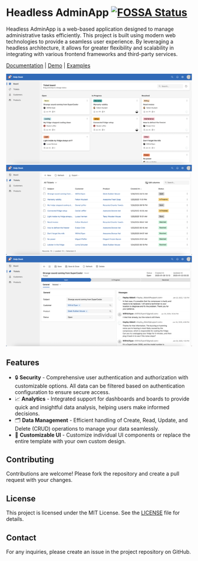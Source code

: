 # Headless AdminApp [![FOSSA Status](https://app.fossa.com/api/projects/git%2Bgithub.com%2Fheadless-adminapp%2Fadminapp.svg?type=shield&issueType=license)](https://app.fossa.com/projects/git%2Bgithub.com%2Fheadless-adminapp%2Fadminapp?ref=badge_shield&issueType=license)


Headless AdminApp is a web-based application designed to manage administrative tasks efficiently. This project is built using modern web technologies to provide a seamless user experience. By leveraging a headless architecture, it allows for greater flexibility and scalability in integrating with various frontend frameworks and third-party services.

[Documentation](https://headless-adminapp.github.io/) | [Demo](https://headless-adminapp-examples.vercel.app) | [Examples](https://github.com/kishanmundha/headless-adminapp-examples)

![Board](screenshots/board.png)
![DataGrid](screenshots/datagrid.png)
![Form](screenshots/form.png)

## Features

- 🔒 **Security** - Comprehensive user authentication and authorization with customizable options. All data can be filtered based on authentication configuration to ensure secure access.
- 📈 **Analytics** - Integrated support for dashboards and boards to provide quick and insightful data analysis, helping users make informed decisions.
- 🗂️ **Data Management** - Efficient handling of Create, Read, Update, and Delete (CRUD) operations to manage your data seamlessly.
- 🎨 **Customizable UI** - Customize individual UI components or replace the entire template with your own custom design.

## Contributing

Contributions are welcome! Please fork the repository and create a pull request with your changes.

## License

This project is licensed under the MIT License. See the [LICENSE](LICENSE) file for details.

## Contact

For any inquiries, please create an issue in the project repository on GitHub.

